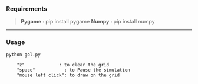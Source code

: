 ### Requirements
> **Pygame** : pip install pygame
> **Numpy**  : pip install numpy
---
### Usage

```
python gol.py
```
        "z"             : to clear the grid
        "space"           : to Pause the simulation
        "mouse left click": to draw on the grid

